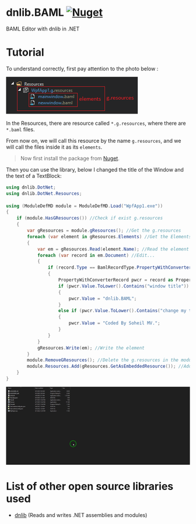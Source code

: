 # dnlib.BAML [![Nuget](https://img.shields.io/nuget/v/dnlib.BAML)](https://www.nuget.org/packages/dnlib.BAML/)
BAML Editor with dnlib in .NET

# Tutorial
To understand correctly, first pay attention to the photo below :

![g.Resources](Images/bamls.png)

In the Resources, there are resource called `*.g.resources`, where there are `*.baml` files. 

From now on, we will call this resource by the name `g.resources`, and we will call the files inside it as its `elements`.

> Now first install the package from [Nuget](https://www.nuget.org/packages/dnlib.BAML).

Then you can use the library, below I changed the title of the Window and the text of a TextBlock:
```csharp
using dnlib.DotNet;
using dnlib.DotNet.Resources;

using (ModuleDefMD module = ModuleDefMD.Load("WpfApp1.exe"))
{
    if (module.HasGResources()) //Check if exist g.resources
    {
        var gResources = module.gResources(); //Get the g.resources
        foreach (var element in gResources.Elements) //Get the Elements
        {
            var em = gResources.Read(element.Name); //Read the element
            foreach (var record in em.Document) //Edit...
            {
                if (record.Type == BamlRecordType.PropertyWithConverter)
                {
                    PropertyWithConverterRecord pwcr = record as PropertyWithConverterRecord;
                    if (pwcr.Value.ToLower().Contains("window title"))
                    {
                        pwcr.Value = "dnlib.BAML";
                    }
                    else if (pwcr.Value.ToLower().Contains("change my text"))
                    {
                        pwcr.Value = "Coded By Soheil MV.";
                    }
                }
            }
            gResources.Write(em); //Write the element
        }
        module.RemoveGResources(); //Delete the g.resources in the module
        module.Resources.Add(gResources.GetAsEmbeddedResource()); //Add the edited g.resources to the module
    }
}
```
![Editor](Images/baml_editor.gif)

# List of other open source libraries used
- [dnlib](https://github.com/0xd4d/dnlib) (Reads and writes .NET assemblies and modules)